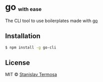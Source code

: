 # go <sub><sup><sub>with ease</sub></sup></sub>

The CLI tool to use boilerplates made with [go](https://www.npmjs.com/package/go)

## Installation

```bash
$ npm install -g go-cli
```

## License

MIT © [Stanislav Termosa](https://github.com/termosa)

